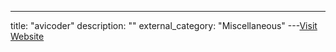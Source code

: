 ---
title: "avicoder"
description: ""
external_category: "Miscellaneous"
---[Visit Website](https://github.com/avicoder)

